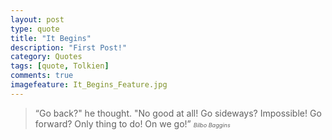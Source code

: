 ```yaml
---
layout: post
type: quote
title: "It Begins"
description: "First Post!"
category: Quotes
tags: [quote, Tolkien]
comments: true
imagefeature: It_Begins_Feature.jpg
---
```


> “Go back?" he thought. "No good at all! Go sideways? Impossible! Go forward? Only thing to do! On we go!”
> <span style="font-size: 65%"><cite>Bilbo Baggins</cite></span>
